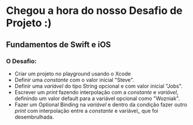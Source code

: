 # Chegou a hora do nosso Desafio de Projeto :)
## Fundamentos de Swift e iOS
### O Desafio:

- Criar um projeto no playground usando o Xcode
- Definir uma _constante_ com o valor inicial "Steve".
- Definir uma _variável_ do tipo String opcional e com valor inicial "Jobs".
- Escrever um _print_ fazendo interpolação com a _constante_ e _variável_, definindo um valor default para a variável opcional como "Wozniak".
- Fazer um Optional Binding na _variável_ e dentro da condição fazer outro _print_ com interpolação entre a _constante_ e variável_ que foi desembrulhada.
